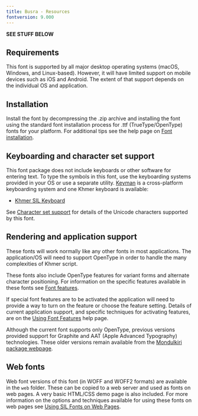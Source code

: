 ```yaml
---
title: Busra - Resources
fontversion: 9.000
---
```


**SEE STUFF BELOW**

## Requirements

This font is supported by all major desktop operating systems (macOS, Windows, and Linux-based). However, it will have limited support on mobile devices such as iOS and Android. The extent of that support depends on the individual OS and application.

## Installation

Install the font by decompressing the .zip archive and installing the font using the standard font installation process for .ttf (TrueType/OpenType) fonts for your platform. For additional tips see the help page on [Font installation](https://software.sil.org/fonts/installation).

## Keyboarding and character set support

This font package does not include keyboards or other software for entering text. To type the symbols in this font, use the keyboarding systems provided in your OS or use a separate utility. [Keyman](https://keyman.com/) is a cross-platform keyboarding system and one Khmer keyboard is available:

- [Khmer SIL Keyboard](https://keyman.com/keyboards/sil_khmer)

See [Character set support](charset.md) for details of the Unicode characters supported by this font.

## Rendering and application support

These fonts will work normally like any other fonts in most applications. The application/OS will need to support OpenType in order to handle the many complexities of Khmer script.

These fonts also include OpenType features for variant forms and alternate character positioning. For information on the specific features available in these fonts see [Font features](features.md). 

If special font features are to be activated the application will need to provide a way to turn on the feature or choose the feature setting. Details of current application support, and specific techniques for activating features, are on the [Using Font Features](https://software.sil.org/fonts/features) help page.

Although the current font supports only OpenType, previous versions provided support for Graphite and AAT (Apple Advanced Typography) technologies. These older versions remain available from the [Mondulkiri package webpage](https://software.sil.org/mondulkiri).

## Web fonts

Web font versions of this font (in WOFF and WOFF2 formats) are available in the `web` folder. These can be copied to a web server and used as fonts on web pages. A very basic HTML/CSS demo page is also included. For more information on the options and techniques available for using these fonts on web pages see [Using SIL Fonts on Web Pages](https://software.sil.org/fonts/webfonts).


